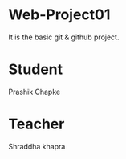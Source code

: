 # Web-Project01
It is the basic git &amp; github project.

# Student
Prashik Chapke

# Teacher
Shraddha khapra
